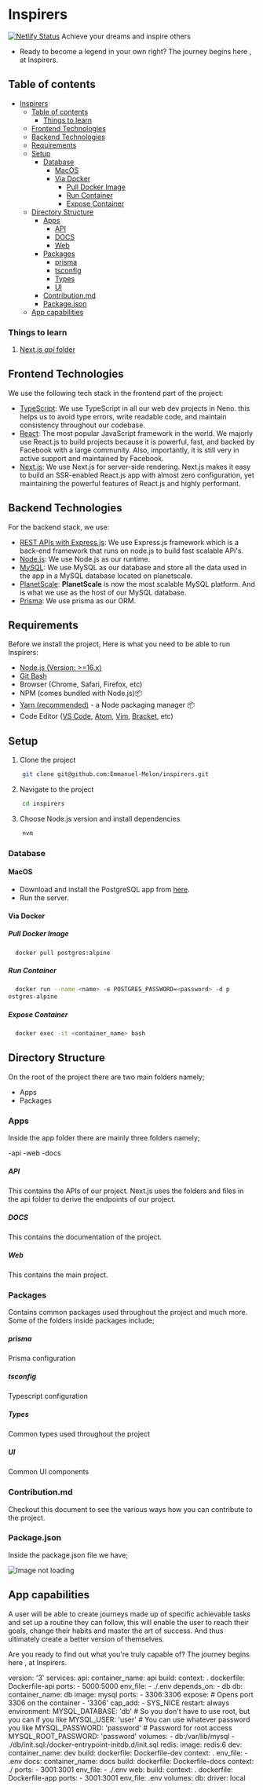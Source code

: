 # Inspirers

[![Netlify Status](https://api.netlify.com/api/v1/badges/2590dcd2-77a9-4b8a-ab9c-c59fa49f9a8a/deploy-status)](https://app.netlify.com/sites/inspirers/deploys)
Achieve your dreams and inspire others

- Ready to become a legend in your own right? The journey begins here , at Inspirers.

## Table of contents

- [Inspirers](#inspirers)
  - [Table of contents](#table-of-contents)
    - [Things to learn](#things-to-learn)
  - [Frontend Technologies](#frontend-technologies)
  - [Backend Technologies](#backend-technologies)
  - [Requirements](#requirements)
  - [Setup](#setup)
    - [Database](#database)
      - [MacOS](#macos)
      - [Via Docker](#via-docker)
        - [Pull Docker Image](#pull-docker-image)
        - [Run Container](#run-container)
        - [Expose Container](#expose-container)
  - [Directory Structure](#directory-structure)
    - [Apps](#apps)
        - [API](#api)
        - [DOCS](#docs)
        - [Web](#web)
    - [Packages](#packages)
        - [prisma](#prisma)
        - [tsconfig](#tsconfig)
        - [Types](#types)
        - [UI](#ui)
    - [Contribution.md](#contributionmd)
    - [Package.json](#packagejson)
  - [App capabilities](#app-capabilities)

### Things to learn

1. [Next.js _api_ folder](https://nextjs.org/docs/api-routes/introduction)

## Frontend Technologies

We use the following tech stack in the frontend part of the project:

- [TypeScript](https://www.typescriptlang.org/): We use TypeScript in all our web dev projects in Neno. this helps us to avoid type errors, write readable code, and maintain consistency throughout our codebase.
- [React](https://reactjs.org/): The most popular JavaScript framework in the world. We majorly use React.js to build projects because it is powerful, fast, and backed by Facebook with a large community. Also, importantly, it is still very in active support and maintained by Facebook.
- [Next.js](https://nextjs.org/): We use Next.js for server-side rendering. Next.js makes it easy to build an SSR-enabled React.js app with almost zero configuration, yet maintaining the powerful features of React.js and highly performant.

## Backend Technologies

For the backend stack, we use:

- [REST APIs with Express.js](https://www.expressjs.com/): We use Express.js framework which is a back-end framework that runs on node.js to build fast scalable APi's.
- [Node.js](https://www.nodejs.org/): We use Node.js as our runtime.
- [MySQL](https://www.mysql.com/): We use MySQL as our database and store all the data used in the app in a MySQL database located on planetscale.
- [PlanetScale](https://www.planetscale.com): **PlanetScale** is now the most scalable MySQL platform. And is what we use as the host of our MySQL database.
- [Prisma](https://www.prisma.io/): We use prisma as our ORM.

## Requirements

Before we install the project, Here is what you need to be able to run Inspirers:

- [Node.js (Version: >=16.x)](https://nodejs.org/en/download/)
- [Git Bash](https://git-scm.com/downloads)
- Browser (Chrome, Safari, Firefox, etc)
- NPM (comes bundled with Node.js)📦
- [Yarn (recommended)](https://yarnpkg.com/getting-started/install) - a Node packaging manager 📦
- Code Editor ([VS Code](https://code.visualstudio.com/download), [Atom](https://flight-manual.atom.io/getting-started/sections/installing-atom/), [Vim](https://www.vim.org/download.php), [Bracket](http://brackets.io/), etc)

## Setup

1. Clone the project

```bash
    git clone git@github.com:Emmanuel-Melon/inspirers.git
```

2. Navigate to the project

```bash
    cd inspirers
```

3. Choose Node.js version and install dependencies

```bash
    nvm
```

### Database

#### MacOS
- Download and install the PostgreSQL app from [here](https://postgresapp.com/downloads.html).
- Run the server.


#### Via Docker

##### Pull Docker Image

```bash
  docker pull postgres:alpine
```

##### Run Container

```bash
  docker run --name <name> -e POSTGRES_PASSWORD=<password> -d p
ostgres-alpine
```

##### Expose Container

```bash
  docker exec -it <container_name> bash
```

## Directory Structure

On the root of the project there are two main folders namely;

- Apps
- Packages

### Apps

Inside the app folder there are mainly three folders namely;

-api
-web
-docs

##### API

This contains the APIs of our project. Next.js uses the folders and files in the api folder to derive the endpoints of our project.

##### DOCS

This contains the documentation of the project.

##### Web

This contains the main project.

### Packages

Contains common packages used throughout the project and much more. Some of the folders inside packages include;

##### prisma

Prisma configuration

##### tsconfig

Typescript configuration

##### Types

Common types used throughout the project

##### UI

Common UI components

### Contribution.md

Checkout this document to see the various ways how you can contribute to the project.

### Package.json

Inside the package.json file we have;

![Image not loading](https://res.cloudinary.com/dwacr3zpp/image/upload/v1659968414/inspirers/images/Ins-package.png)

## App capabilities

A user will be able to create journeys made up of specific achievable tasks and set up a routine they can follow, this will enable the user to reach their goals, change their habits and master the art of success. And thus ultimately create a better version of themselves.

Are you ready to find out what you're truly capable of? The journey begins here , at Inspirers.



version: '3'
services:
  api:
    container_name: api
    build:
      context: .
      dockerfile: Dockerfile-api
    ports:
      - 5000:5000
    env_file:
      - ./.env
    depends_on:
      - db
  db:
    container_name: db
    image: mysql
    ports:
      - 3306:3306
    expose:
      # Opens port 3306 on the container
      - '3306'
    cap_add:
      - SYS_NICE
    restart: always
    environment:
      MYSQL_DATABASE: 'db'
      # So you don't have to use root, but you can if you like
      MYSQL_USER: 'user'
      # You can use whatever password you like
      MYSQL_PASSWORD: 'password'
      # Password for root access
      MYSQL_ROOT_PASSWORD: 'password'
    volumes:
      - db:/var/lib/mysql
      - ./db/init.sql:/docker-entrypoint-initdb.d/init.sql
  redis:
    image: redis:6
  dev:
    container_name: dev
    build:
      dockerfile: Dockerfile-dev
      context: .
    env_file:
      - .env
  docs:
    container_name: docs
    build:
      dockerfile: Dockerfile-docs
      context: ./
    ports:
      - 3001:3001
    env_file:
      - ./.env
  web:
    build:
      context: .
      dockerfile: Dockerfile-app
    ports:
      - 3001:3001
    env_file: .env
volumes:
  db:
    driver: local